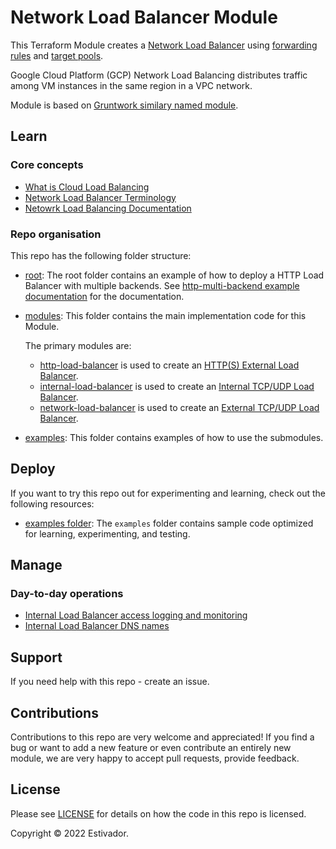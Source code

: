 # Network Load Balancer Module

This Terraform Module creates a [Network Load Balancer](https://cloud.google.com/load-balancing/docs/network/) using [forwarding rules](https://cloud.google.com/load-balancing/docs/network/#forwarding_rules) and [target pools](https://cloud.google.com/load-balancing/docs/network/#target_pools).

Google Cloud Platform (GCP) Network Load Balancing distributes traffic among VM instances in the same region in a VPC network. 

Module is based on [Gruntwork similary named module](https://github.com/gruntwork-io/terraform-google-load-balancer).

## Learn

### Core concepts

- [What is Cloud Load Balancing](https://github.com/Estivador/terraform-google-load-balancer/blob/master/modules/network-load-balancer/core-concepts.md#what-is-cloud-load-balancing)
- [Network Load Balancer Terminology](https://github.com/Estivador/terraform-google-load-balancer/tree/master/modules/network-load-balancer/core-concepts.md#network-tcpudp-load-balancer-terminology)
- [Netowrk Load Balancing Documentation](https://cloud.google.com/load-balancing/docs/network/)

### Repo organisation

This repo has the following folder structure:

* [root](https://github.com/Estivador/terraform-google-load-balancer/tree/master): The root folder contains an example of how to deploy a HTTP Load Balancer with multiple backends. See [http-multi-backend example documentation](https://github.com/Estivador/terraform-google-load-balancer/blob/master/examples/http-multi-backend) for the documentation.

* [modules](https://github.com/Estivador/terraform-google-load-balancer/blob/master/modules): This folder contains the main implementation code for this Module.

  The primary modules are:

    * [http-load-balancer](https://github.com/Estivador/terraform-google-load-balancer/blob/master/modules/http-load-balancer) is used to create an [HTTP(S) External Load Balancer](https://cloud.google.com/load-balancing/docs/https/).
    * [internal-load-balancer](https://github.com/Estivador/terraform-google-load-balancer/blob/master/modules/internal-load-balancer) is used to create an [Internal TCP/UDP Load Balancer](https://cloud.google.com/load-balancing/docs/internal/).
    * [network-load-balancer](https://github.com/Estivador/terraform-google-load-balancer/blob/master/modules/network-load-balancer) is used to create an [External TCP/UDP Load Balancer](https://cloud.google.com/load-balancing/docs/network/).
                                                                                                                                           
* [examples](https://github.com/Estivador/terraform-google-load-balancer/blob/master/examples): This folder contains examples of how to use the submodules.

## Deploy

If you want to try this repo out for experimenting and learning, check out the following resources:

- [examples folder](https://github.com/Estivador/terraform-google-load-balancer/blob/master/examples): The `examples` folder contains sample code optimized for learning, experimenting, and testing.

## Manage

### Day-to-day operations

- [Internal Load Balancer access logging and monitoring](https://github.com/Estivador/terraform-google-load-balancer/tree/master/modules/internal-load-balancer/core-concepts.md#internal-tcpudp-load-balancing-monitoring)
- [Internal Load Balancer DNS names](https://github.com/Estivador/terraform-google-load-balancer/tree/master/modules/internal-load-balancer/core-concepts.md#internal-tcpudp-load-balancing-and-dns-names)

## Support

If you need help with this repo - create an issue.

## Contributions

Contributions to this repo are very welcome and appreciated! If you find a bug or want to add a new feature or even contribute an entirely new module, we are very happy to accept pull requests, provide feedback.

## License

Please see [LICENSE](https://github.com/Estivador/terraform-google-load-balancer/blob/master/LICENSE.txt) for details on how the code in this repo is licensed.

Copyright &copy; 2022 Estivador.
